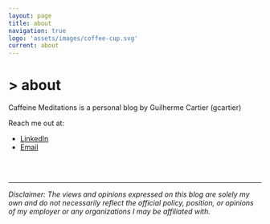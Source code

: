 ```yaml
---
layout: page
title: about
navigation: true
logo: 'assets/images/coffee-cup.svg'
current: about
---
```


# > about 

Caffeine Meditations is a personal blog by Guilherme Cartier (gcartier) 

Reach me out at:

- [LinkedIn](https://www.linkedin.com/in/gcartier/)
- [Email](mailto:gcartier@caffeinemeditations.com)

<br>
<br>

--- 
*Disclaimer: The views and opinions expressed on this blog are solely my own and do not necessarily reflect the official policy, position, or opinions of my employer or any organizations I may be affiliated with.*
